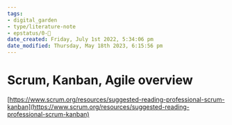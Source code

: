 ```yaml
---
tags: 
- digital_garden
- type/literature-note
- epstatus/0-🌰
date_created: Friday, July 1st 2022, 5:34:06 pm
date_modified: Thursday, May 18th 2023, 6:15:56 pm
---
```



# Scrum, Kanban, Agile overview

[https://www.scrum.org/resources/suggested-reading-professional-scrum-kanban](https://www.scrum.org/resources/suggested-reading-professional-scrum-kanban)
